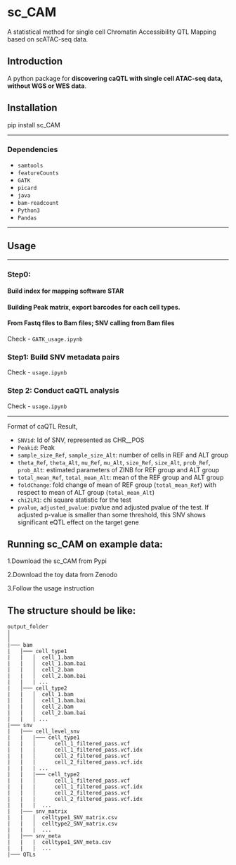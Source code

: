# sc_CAM

A statistical method for single cell Chromatin Accessibility QTL Mapping based on scATAC-seq data.


Introduction
------------

A python package for **discovering caQTL with single cell ATAC-seq data, without WGS or WES data**. 


Installation
------------

pip install sc_CAM

------------

### Dependencies

-   `samtools`
-   `featureCounts`
-   `GATK`
-   `picard`
-   `java`
-   `bam-readcount`
-   `Python3`
-   `Pandas`
  
------------

## Usage
------------
### Step0: 


#### Build index for mapping software STAR

#### Building Peak matrix, export barcodes for each cell types.

#### From Fastq files to Bam files; SNV calling from Bam files

Check  -   `GATK_usage.ipynb`


### Step1: Build SNV metadata pairs


Check  -   `usage.ipynb`

### Step 2: Conduct caQTL analysis 


Check  -   `usage.ipynb`

------------
Format of caQTL Result,

-   `SNVid`: Id of SNV, represented as CHR\_\_POS
-   `Peakid`: Peak 
-   `sample_size_Ref`, `sample_size_Alt`: number of cells in REF and ALT
    group
-   `theta_Ref`, `theta_Alt`, `mu_Ref`, `mu_Alt`, `size_Ref`,
    `size_Alt`, `prob_Ref`, `prob_Alt`: estimated parameters of ZINB for
    REF group and ALT group
-   `total_mean_Ref`, `total_mean_Alt`: mean of the REF group and ALT
    group
-   `foldChange`: fold change of mean of REF group (`total_mean_Ref`)
    with respect to mean of ALT group (`total_mean_Alt`)
-   `chi2LR1`: chi square statistic for the test
-   `pvalue`, `adjusted_pvalue`: pvalue and adjusted pvalue of the test.
    If adjusted p-value is smaller than some threshold, this SNV shows
    significant eQTL effect on the target gene


## Running sc_CAM on example data:

1.Download the sc_CAM from Pypi

2.Download the toy data from Zenodo

3.Follow the usage instruction


The structure should be like:
------------
    output_folder
    │   
    │
    |─── bam
    |   │─── cell_type1
    |   |   │  cell_1.bam
    |   |   │  cell_1.bam.bai
    |   |   │  cell_2.bam
    |   |   │  cell_2.bam.bai
    |   |   | ...
    |   │─── cell_type2
    |   |   │  cell_1.bam
    |   |   │  cell_1.bam.bai
    |   |   │  cell_2.bam
    |   |   │  cell_2.bam.bai
    |   |   | ...
    |─── snv
    |   |─── cell_level_snv
    |   |   |─── cell_type1
    |   |   │      cell_1_filtered_pass.vcf
    |   |   |      cell_1_filtered_pass.vcf.idx
    |   |   │      cell_2_filtered_pass.vcf
    |   |   |      cell_2_filtered_pass.vcf.idx
    |   |   | ...
    |   |   |─── cell_type2
    |   |   │      cell_1_filtered_pass.vcf
    |   |   |      cell_1_filtered_pass.vcf.idx
    |   |   │      cell_2_filtered_pass.vcf
    |   |   |      cell_2_filtered_pass.vcf.idx
    |   |   |  ...
    |   |─── snv_matrix
    |   |   │  celltype1_SNV_matrix.csv
    |   |   │  celltype2_SNV_matrix.csv
    |   |   |  ...
    |   |─── snv_meta
    |   |   |  celltype1_SNV_meta.csv
    |   |   |  ...
    |─── QTLs
